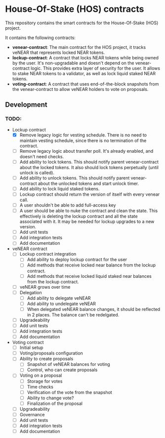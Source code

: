 # House-Of-Stake (HOS) contracts

This repository contains the smart contracts for the House-Of-Stake (HOS) project.

It contains the following contracts:

- **venear-contract**: The main contract for the HOS project, it tracks veNEAR that represents locked NEAR tokens.
- **lockup-contract**: A contract that locks NEAR tokens while being owned by the user. It's non-upgradable and doesn't
  depend on the venear-contract logic. This provides extra layer of security for the user. It allows to stake NEAR
  tokens to a validator, as well as lock liquid staked NEAR tokens.
- **voting-contract**: A contract that uses end-of-the-block snapshots from the venear-contract to allow veNEAR holders
  to vote on proposals.

## Development

### TODO:

- Lockup contract
  - [x] Remove legacy logic for vesting schedule. There is no need to maintain vesting schedule, since there is no
    termination
    of the contract.
  - [ ] Remove legacy logic about transfer poll. It's already enabled, and doesn't need checks.
  - [ ] Add ability to lock tokens. This should notify parent venear-contract about the locked tokens. It also should
    lock tokens perpetually (until unlock is called).
  - [ ] Add ability to unlock tokens. This should notify parent venear-contract about the unlocked tokens and start
    unlock timer.
  - [ ] Add ability to lock liquid staked tokens.
  - [ ] Lockup contract should return the version of itself with every venear call.
  - [ ] A user shouldn't be able to add full-access key
  - [ ] A user should be able to nuke the contract and clean the state. This effectively is deleting the lockup contract
    and all the state associated with it. It may be needed for lockup upgrades to a new version.
  - [ ] Add unit tests
  - [ ] Add integration tests
  - [ ] Add documentation
- veNEAR contract
  - [ ] Lockup contract integration
    - [ ] Add ability to deploy lockup contract for the user
    - [ ] Add methods that receive locked near balance from the lockup contract.
    - [ ] Add methods that receive locked liquid staked near balances from the lockup contract.
  - [ ] veNEAR grows over time
  - [ ] Delegation
    - [ ] Add ability to delegate veNEAR
    - [ ] Add ability to undelegate veNEAR
    - [ ] When delegated veNEAR balance changes, it should be reflected in 2 places. The balance can't be redelgated.
  - [ ] Upgradeability
  - [ ] Add unit tests
  - [ ] Add integration tests
  - [ ] Add documentation
- Voting contract
  - [ ] Initial setup
  - [ ] Voting/proposals configuration
  - [ ] Ability to create proposals
    - [ ] Snapshot of veNEAR balances for voting
    - [ ] Control, who can create proposals
  - [ ] Voting on a proposal
    - [ ] Storage for votes
    - [ ] Time checks
    - [ ] Verification of the vote from the snapshot
    - [ ] Ability to change vote?
    - [ ] Finalization of the proposal
  - [ ] Upgradeability
  - [ ] Governance
  - [ ] Add unit tests
  - [ ] Add integration tests
  - [ ] Add documentation
